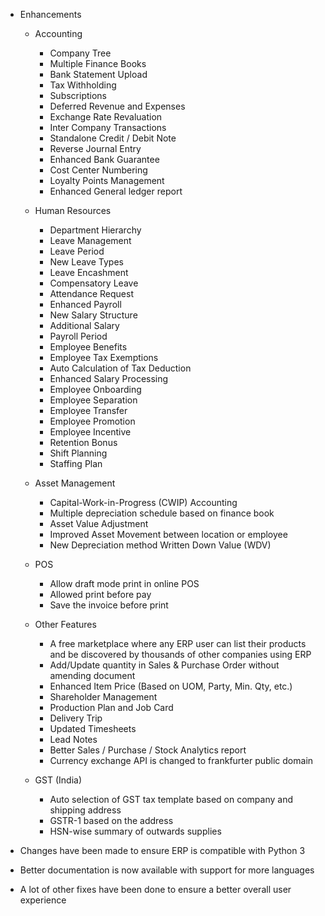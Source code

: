 - Enhancements

	- Accounting

		- Company Tree
		- Multiple Finance Books
		- Bank Statement Upload
		- Tax Withholding
		- Subscriptions
		- Deferred Revenue and Expenses
		- Exchange Rate Revaluation
		- Inter Company Transactions
		- Standalone Credit / Debit Note
		- Reverse Journal Entry
		- Enhanced Bank Guarantee
		- Cost Center Numbering
		- Loyalty Points Management
		- Enhanced General ledger report

	- Human Resources

		- Department Hierarchy
		- Leave Management
		- Leave Period
		- New Leave Types
		- Leave Encashment
		- Compensatory Leave
		- Attendance Request
		- Enhanced Payroll
		- New Salary Structure
		- Additional Salary
		- Payroll Period
		- Employee Benefits
		- Employee Tax Exemptions
		- Auto Calculation of Tax Deduction
		- Enhanced Salary Processing
		- Employee Onboarding
		- Employee Separation
		- Employee Transfer
		- Employee Promotion
		- Employee Incentive
		- Retention Bonus
		- Shift Planning
		- Staffing Plan

	- Asset Management

		- Capital-Work-in-Progress (CWIP) Accounting
		- Multiple depreciation schedule based on finance book
		- Asset Value Adjustment
		- Improved Asset Movement between location or employee
		- New Depreciation method Written Down Value (WDV)

	- POS

		- Allow draft mode print in online POS
		- Allowed print before pay
		- Save the invoice before print

	- Other Features

		- A free marketplace where any ERP user can list their products and be discovered by thousands of other companies using ERP
		- Add/Update quantity in Sales & Purchase Order without amending document
		- Enhanced Item Price (Based on UOM, Party, Min. Qty, etc.)
		- Shareholder Management
		- Production Plan and Job Card
		- Delivery Trip
		- Updated Timesheets
		- Lead Notes
		- Better Sales / Purchase / Stock Analytics report
		- Currency exchange API is changed to frankfurter public domain

	- GST (India)
		- Auto selection of GST tax template based on company and shipping address
		- GSTR-1 based on the address
		- HSN-wise summary of outwards supplies

- Changes have been made to ensure ERP is compatible with Python 3
- Better documentation is now available with support for more languages
- A lot of other fixes have been done to ensure a better overall user experience
